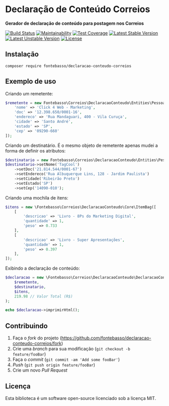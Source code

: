 # Declaração de Conteúdo Correios

**Gerador de declaração de conteúdo para postagem nos Correios**

[![Build Status](https://travis-ci.org/fontebasso/declaracao-conteudo-correios.svg?branch=main)](https://travis-ci.org/fontebasso/declaracao-conteudo-correios)
[![Maintainability](https://api.codeclimate.com/v1/badges/3c9b244202e9842607fe/maintainability)](https://codeclimate.com/github/fontebasso/declaracao-conteudo-correios/maintainability)
[![Test Coverage](https://api.codeclimate.com/v1/badges/3c9b244202e9842607fe/test_coverage)](https://codeclimate.com/github/fontebasso/declaracao-conteudo-correios/test_coverage)
[![Latest Stable Version](https://poser.pugx.org/fontebasso/declaracao-conteudo-correios/v/stable)](https://packagist.org/packages/fontebasso/declaracao-conteudo-correios)
[![Latest Unstable Version](https://poser.pugx.org/fontebasso/declaracao-conteudo-correios/v/unstable)](https://packagist.org/packages/fontebasso/declaracao-conteudo-correios)
[![License](https://poser.pugx.org/fontebasso/declaracao-conteudo-correios/license)](https://packagist.org/packages/fontebasso/declaracao-conteudo-correios)

## Instalação

`composer require fontebasso/declaracao-conteudo-correios`

## Exemplo de uso

Criando um remetente:

```php
$remetente = new Fontebasso\Correios\DeclaracaoConteudo\Entities\Pessoa([
    'nome' => 'Click 4 Web - Marketing',
    'doc' => '12.398.650/0001-16',
    'endereco' => 'Rua Mandaguari, 400 - Vila Curuça',
    'cidade' => 'Santo André',
    'estado' => 'SP',
    'cep' => '09290-660'
]);
```

Criando um destinatário. É o mesmo objeto de remetente apenas mudei a forma de definir os atributos:

```php
$destinatario = new Fontebasso\Correios\DeclaracaoConteudo\Entities\Pessoa();
$destinatario->setNome('TagCool')
    ->setDoc('21.814.544/0001-67')
    ->setEndereco('Rua Albuquerque Lins, 128 - Jardim Paulista')
    ->setCidade('Ribeirão Preto')
    ->setEstado('SP')
    ->setCep('14090-010');
```

Criando uma mochila de itens:
 
```php
$itens = new \Fontebasso\Correios\DeclaracaoConteudo\Core\ItemBag([
    [
        'descricao' => 'Livro - 8Ps do Marketing Digital',
        'quantidade' => 1,
        'peso' => 0.733
    ],
    [
        'descricao' => 'Livro - Super Apresentações',
        'quantidade' => 1,
        'peso' => 0.397
    ],
]);
```

Exibindo a declaração de conteúdo:

```php
$declaracao = new \Fontebasso\Correios\DeclaracaoConteudo\DeclaracaoConteudo(
    $remetente,
    $destinatario,
    $itens,
    219.98 // Valor Total (R$)
);

echo $declaracao->imprimirHtml();
```

## Contribuindo

1. Faça o _fork_ do projeto (<https://github.com/fontebasso/declaracao-conteudo-correios/fork>)
2. Crie uma _branch_ para sua modificação (`git checkout -b feature/fooBar`)
3. Faça o _commit_ (`git commit -am 'Add some fooBar'`)
4. _Push_ (`git push origin feature/fooBar`)
5. Crie um novo _Pull Request_

## Licença

Esta biblioteca é um software open-source licenciado sob a licença MIT.
